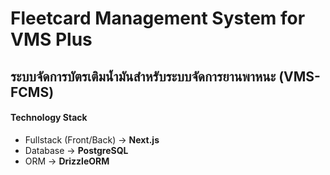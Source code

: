# Fleetcard Management System for VMS Plus

## ระบบจัดการบัตรเติมน้ำมันสำหรับระบบจัดการยานพาหนะ (VMS-FCMS)

#### Technology Stack
- Fullstack (Front/Back) -> **Next.js**
- Database -> **PostgreSQL**
- ORM -> **DrizzleORM**